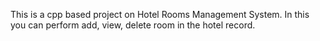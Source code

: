 This is a cpp based project on Hotel Rooms Management System. 
In this you can perform add, view, delete room in the hotel record.
